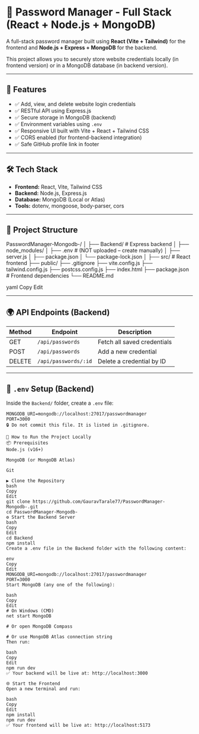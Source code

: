 # 🔐 Password Manager - Full Stack (React + Node.js + MongoDB)

A full-stack password manager built using **React (Vite + Tailwind)** for the frontend and **Node.js + Express + MongoDB** for the backend.

This project allows you to securely store website credentials locally (in frontend version) or in a MongoDB database (in backend version).

---

## 🧰 Features

- ✅ Add, view, and delete website login credentials
- ✅ RESTful API using Express.js
- ✅ Secure storage in MongoDB (backend)
- ✅ Environment variables using `.env`
- ✅ Responsive UI built with Vite + React + Tailwind CSS
- ✅ CORS enabled (for frontend-backend integration)
- ✅ Safe GitHub profile link in footer

---

## 🛠️ Tech Stack

- **Frontend:** React, Vite, Tailwind CSS
- **Backend:** Node.js, Express.js
- **Database:** MongoDB (Local or Atlas)
- **Tools:** dotenv, mongoose, body-parser, cors

---

## 📁 Project Structure

PasswordManager-Mongodb-/
│
├── Backend/ # Express backend
│ ├── node_modules/
│ ├── .env # (NOT uploaded – create manually)
│ ├── server.js
│ ├── package.json
│ └── package-lock.json
│
├── src/ # React frontend
├── public/
├── .gitignore
├── vite.config.js
├── tailwind.config.js
├── postcss.config.js
├── index.html
├── package.json # Frontend dependencies
└── README.md

yaml
Copy
Edit

---

## 🌍 API Endpoints (Backend)

| Method | Endpoint              | Description                    |
|--------|-----------------------|--------------------------------|
| GET    | `/api/passwords`      | Fetch all saved credentials    |
| POST   | `/api/passwords`      | Add a new credential           |
| DELETE | `/api/passwords/:id`  | Delete a credential by ID      |

---

## 📂 `.env` Setup (Backend)

Inside the `Backend/` folder, create a `.env` file:

```env
MONGODB_URI=mongodb://localhost:27017/passwordmanager
PORT=3000
🔒 Do not commit this file. It is listed in .gitignore.

🚀 How to Run the Project Locally
📦 Prerequisites
Node.js (v16+)

MongoDB (or MongoDB Atlas)

Git

▶️ Clone the Repository
bash
Copy
Edit
git clone https://github.com/GauravTarale77/PasswordManager-Mongodb-.git
cd PasswordManager-Mongodb-
⚙️ Start the Backend Server
bash
Copy
Edit
cd Backend
npm install
Create a .env file in the Backend folder with the following content:

env
Copy
Edit
MONGODB_URI=mongodb://localhost:27017/passwordmanager
PORT=3000
Start MongoDB (any one of the following):

bash
Copy
Edit
# On Windows (CMD)
net start MongoDB

# Or open MongoDB Compass

# Or use MongoDB Atlas connection string
Then run:

bash
Copy
Edit
npm run dev
✅ Your backend will be live at: http://localhost:3000

🌐 Start the Frontend
Open a new terminal and run:

bash
Copy
Edit
npm install
npm run dev
✅ Your frontend will be live at: http://localhost:5173
